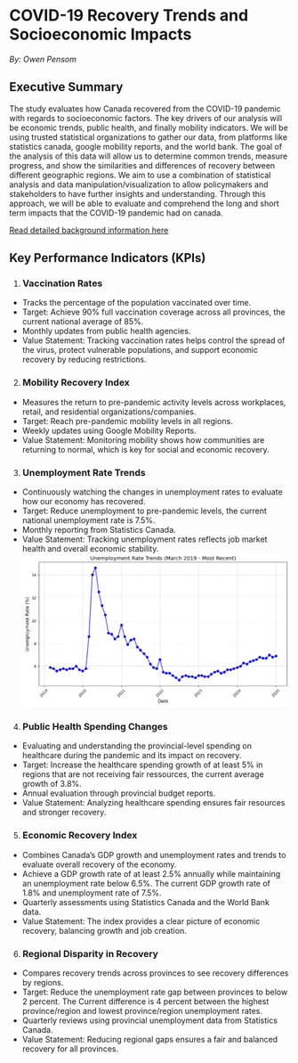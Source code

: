 # COVID-19 Recovery Trends and Socioeconomic Impacts

*By: Owen Pensom*
## **Executive Summary**

The study evaluates how Canada recovered from the COVID-19 pandemic with regards to socioeconomic factors. The key drivers of our analysis will be economic trends, public health, and finally mobility indicators. We will be using trusted statistical organizations to gather our data, from platforms like statistics canada, google mobility reports, and the world bank. The goal of the analysis of this data will allow us to determine common trends, measure progress, and show the similarities and differences of recovery between different geographic regions. We aim to use a combination of statistical analysis and data manipulation/visualization to allow policymakers and stakeholders to have further insights and understanding. Through this approach, we will be able to evaluate and comprehend the long and short term impacts that the COVID-19 pandemic had on canada. 

[Read detailed background information here](Background.md)

## Key Performance Indicators (KPIs)

1. ### **Vaccination Rates**

  * Tracks the percentage of the population vaccinated over time.  
  * Target: Achieve 90% full vaccination coverage across all provinces, the current national average of 85%.  
  * Monthly updates from public health agencies.
  * Value Statement: Tracking vaccination rates helps control the spread of the virus, protect vulnerable populations, and support economic recovery by reducing restrictions.

    
2. ### **Mobility Recovery Index**

  * Measures the return to pre-pandemic activity levels across workplaces, retail, and residential organizations/companies.  
  * Target: Reach pre-pandemic mobility levels in all regions.  
  * Weekly updates using Google Mobility Reports.
  * Value Statement: Monitoring mobility shows how communities are returning to normal, which is key for social and economic recovery.

3. ### **Unemployment Rate Trends**

  * Continuously watching the changes in unemployment rates to evaluate how our economy has recovered.  
  * Target: Reduce unemployment to pre-pandemic levels, the current national unemployment rate is 7.5%.  
  * Monthly reporting from Statistics Canada.
  * Value Statement: Tracking unemployment rates reflects job market health and overall economic stability.
  ![Unemployment Trends](Visualizations/Unemployment.png)



    
4. ### **Public Health Spending Changes**

  * Evaluating and understanding the provincial-level spending on healthcare during the pandemic and its impact on recovery.  
  * Target: Increase the healthcare spending growth of at least 5% in regions that are not receiving fair ressources, the current average   
    growth of 3.8%.  
  * Annual evaluation through provincial budget reports.
  * Value Statement: Analyzing healthcare spending ensures fair resources and stronger recovery.
    
5. ### **Economic Recovery Index**
  * Combines Canada’s GDP growth and unemployment rates and trends  to evaluate overall recovery of the economy.  
  * Achieve a GDP growth rate of at least 2.5% annually while maintaining an unemployment rate below 6.5%. The current GDP growth rate of        1.8% and unemployment rate of 7.5%.  
  * Quarterly assessments using Statistics Canada and the World Bank data.
  * Value Statement: The index provides a clear picture of economic recovery, balancing growth and job creation.

6. ### **Regional Disparity in Recovery**

  * Compares recovery trends across provinces to see recovery differences by regions.  
  * Target: Reduce the unemployment rate gap between provinces to below 2 percent. The Current difference is 4 percent between the highest       province/region and lowest province/region unemployment rates.  
  * Quarterly reviews using provincial unemployment data from Statistics Canada.
  * Value Statement: Reducing regional gaps ensures a fair and balanced recovery for all provinces.

